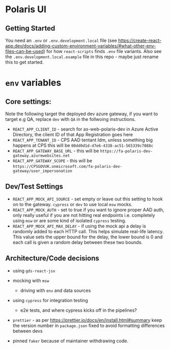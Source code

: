 # Polaris UI

## Getting Started

You need an `.env` or `.env.development.local` file (see https://create-react-app.dev/docs/adding-custom-environment-variables/#what-other-env-files-can-be-used)
for how `react-scripts` finds `.env` file variants. Also see the `.env.development.local.example` file in this repo - maybe just rename this to get started.

# `env` variables

## Core settings:

Note the following target the deployed dev azure gateway, if you want to target e.g QA, replace `dev` with `QA` in the follwoing instructions.

- `REACT_APP_CLIENT_ID` - search for as-web-polaris-dev in Azure Active Directory, the client ID of that App Registration goes here
- `REACT_APP_TENANT_ID` - CPS AAD tentant Idm, unless something big happens at CPS this will be `00dd0d1d-d7e6-4338-ac51-565339c7088c`
- `REACT_APP_GATEWAY_BASE_URL` - this will be `https://fa-polaris-dev-gateway.azurewebsites.net`
- `REACT_APP_GATEWAY_SCOPE` - this will be `https://CPSGOVUK.onmicrosoft.com/fa-polaris-dev-gateway/user_impersonation`

## Dev/Test Settings

- `REACT_APP_MOCK_API_SOURCE` - set empty or leave out this setting to hook on to the gateway. `cypress` or `dev` to use local `msw` mocks.
- `REACT_APP_MOCK_AUTH` - set to true if you want to ignore proper AAD auth, only really useful if you are not hitting real endpoints
  i.e. completely using `msw` or are some kind of isolated `cypress` testing.
- `REACT_APP_MOCK_API_MAX_DELAY` - if using the mock api a delay is randomly added to each HTTP call. This helps simulate real-life latency.
  This value sets the upper bound for the delay, the lower bound is 0 and each call is given a random delay between these two bounds.

## Architecture/Code decisions

- using `gds-react-jsx`
- mocking with `msw`

  - driving with `env` and data sources

- using `cypress` for integration testing
  - e2e tests, and where cypress kicks off in the pipelines?
- `prettier` - as per https://prettier.io/docs/en/install.html#summary keep the version number in `package.json` fixed to avoid formatting differences between devs
- pinned `faker` because of maintainer withdrawing code.
